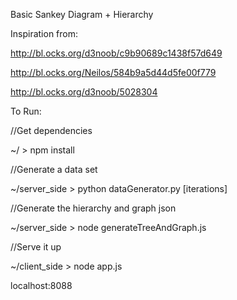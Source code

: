 Basic Sankey Diagram + Hierarchy

Inspiration from:

http://bl.ocks.org/d3noob/c9b90689c1438f57d649

http://bl.ocks.org/Neilos/584b9a5d44d5fe00f779

http://bl.ocks.org/d3noob/5028304

To Run:

//Get dependencies

~/ > npm install

//Generate a data set

~/server_side > python dataGenerator.py [iterations]

//Generate the hierarchy and graph json

~/server_side > node generateTreeAndGraph.js 

//Serve it up

~/client_side > node app.js 

localhost:8088
